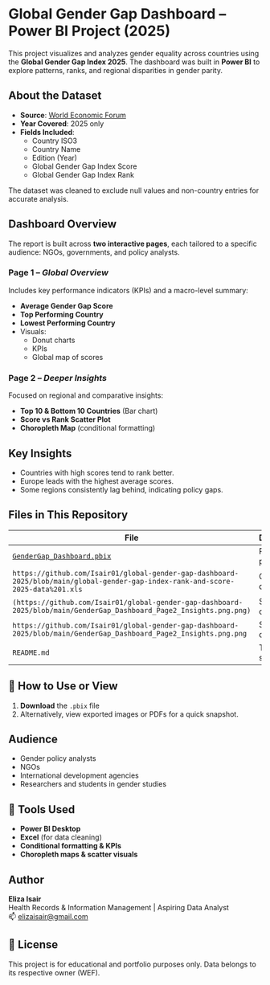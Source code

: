 # Global Gender Gap Dashboard – Power BI Project (2025)

This project visualizes and analyzes gender equality across countries using the **Global Gender Gap Index 2025**. The dashboard was built in **Power BI** to explore patterns, ranks, and regional disparities in gender parity.

## About the Dataset

- **Source**: [World Economic Forum](https://www.weforum.org/reports)
- **Year Covered**: 2025 only
- **Fields Included**:
  - Country ISO3
  - Country Name
  - Edition (Year)
  - Global Gender Gap Index Score
  - Global Gender Gap Index Rank

The dataset was cleaned to exclude null values and non-country entries for accurate analysis.

##  Dashboard Overview

The report is built across **two interactive pages**, each tailored to a specific audience: NGOs, governments, and policy analysts.

### Page 1 – *Global Overview*
Includes key performance indicators (KPIs) and a macro-level summary:
- **Average Gender Gap Score**
- **Top Performing Country**
- **Lowest Performing Country**
- Visuals:
  - Donut charts
  - KPIs
  - Global map of scores

### Page 2 – *Deeper Insights*
Focused on regional and comparative insights:
- **Top 10 & Bottom 10 Countries** (Bar chart)
- **Score vs Rank Scatter Plot**
- **Choropleth Map** (conditional formatting)


## Key Insights
- Countries with high scores tend to rank better.
- Europe leads with the highest average scores.
- Some regions consistently lag behind, indicating policy gaps.

## Files in This Repository
| File | Description |
|------|-------------|
| [`GenderGap_Dashboard.pbix`](https://github.com/Isair01/global-gender-gap-dashboard-2025/blob/main/Gender_Gap_Index_2025.pbix) | Power BI project file |
| `https://github.com/Isair01/global-gender-gap-dashboard-2025/blob/main/global-gender-gap-index-rank-and-score-2025-data%201.xls` | Cleaned dataset |
| `(https://github.com/Isair01/global-gender-gap-dashboard-2025/blob/main/GenderGap_Dashboard_Page2_Insights.png.png)` | Screenshot of Page 1 |
| `https://github.com/Isair01/global-gender-gap-dashboard-2025/blob/main/GenderGap_Dashboard_Page2_Insights.png.png` | Screenshot of Page 2 |
| `README.md` | This project summary |

## 🚀 How to Use or View
1. **Download** the `.pbix` file
2. Alternatively, view exported images or PDFs for a quick snapshot.

## Audience
- Gender policy analysts
- NGOs
- International development agencies
- Researchers and students in gender studies

## 🧹 Tools Used
- **Power BI Desktop**
- **Excel** (for data cleaning)
- **Conditional formatting & KPIs**
- **Choropleth maps & scatter visuals**

## Author

**Eliza Isair**  
Health Records & Information Management | Aspiring Data Analyst  
📫 [elizaisair@gmail.com](mailto:elizaisair@gmail.com)

## 📌 License

This project is for educational and portfolio purposes only. Data belongs to its respective owner (WEF).

